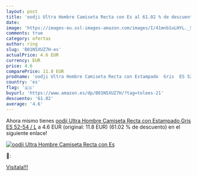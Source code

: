 ```yaml
---
layout: post
title: 'oodji Ultra Hombre Camiseta Recta con Es al 61.02 % de descuento'
date: 
image: 'https://images-eu.ssl-images-amazon.com/images/I/41mnb1uLHYL._SL200_.jpg'
comments: true
category: ofertas
author: ring
slug: 'B01N5XUZ7H-es'
actualPrice: 4.6 EUR
currency: EUR
price: 4.6
comparePrice: 11.8 EUR
prodname: 'oodji Ultra Hombre Camiseta Recta con Estampado  Gris  ES 52-54 / L'
country: 'es'
flag: '🇪🇸'
buyurl: 'https://www.amazon.es/dp/B01N5XUZ7H/?tag=tolees-21'
descuento: '61.02'
average: '4.6'
---
```


Ahora mismo tienes [oodji Ultra Hombre Camiseta Recta con Estampado  Gris  ES 52-54 / L](https://www.amazon.es/dp/B01N5XUZ7H/?tag=tolees-21) a 4.6 EUR (original: 11.8 EUR) (61.02 %  de descuento) en el siguiente enlace!

[![oodji Ultra Hombre Camiseta Recta con Es](https://images-eu.ssl-images-amazon.com/images/I/41mnb1uLHYL._SL200_.jpg)](https://www.amazon.es/dp/B01N5XUZ7H/?tag=tolees-21)

🔎:


[Visítala!!!](https://www.amazon.es/dp/B01N5XUZ7H/?tag=tolees-21)
